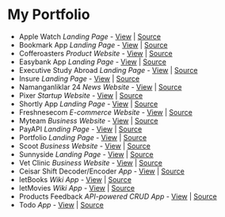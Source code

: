 # My Portfolio
- Apple Watch *Landing Page* - [View](https://firsturdiev.github.io/NT-projects/apple-watch) | [Source](https://github.com/firsturdiev/NT-projects/tree/main/apple-watch)
- Bookmark App *Landing Page* - [View](https://firsturdiev.github.io/NT-projects/bookmark) | [Source](https://github.com/firsturdiev/NT-projects/tree/main/bookmark)
- Cofferoasters *Product Website* - [View](https://firsturdiev.github.io/NT-projects/coffeeroasters) | [Source](https://github.com/firsturdiev/NT-projects/tree/main/coffeeroasters)
- Easybank App *Landing Page* - [View](https://firsturdiev.github.io/NT-projects/easybank) | [Source](https://github.com/firsturdiev/NT-projects/tree/main/easybank)
- Executive Study Abroad *Landing Page* - [View](https://firsturdiev.github.io/NT-projects/executive-study) | [Source](https://github.com/firsturdiev/NT-projects/tree/main/executive-study)
- Insure *Landing Page* - [View](https://firsturdiev.github.io/NT-projects/**job-listings-with-filtering**) | [Source](https://github.com/firsturdiev/NT-projects/tree/main/insure)
- Namanganliklar 24 *News Website* - [View](https://firsturdiev.github.io/NT-projects/namanganliklar-24) | [Source](https://github.com/firsturdiev/NT-projects/tree/main/namanganliklar-24)
- Pixer *Startup Website* - [View](https://firsturdiev.github.io/NT-projects/pixer) | [Source](https://github.com/firsturdiev/NT-projects/tree/main/pixer)
- Shortly App  *Landing Page* - [View](https://firsturdiev.github.io/NT-projects/shortly-landing-page) | [Source](https://github.com/firsturdiev/NT-projects/tree/main/shortly-landing-page)
- Freshnesecom  *E-commerce Website* - [View](https://nt-ecommerce.netlify.app/) | [Source](https://github.com/firsturdiev/nt-ecommerce)
- Myteam  *Business Website* - [View](https://firsturdiev.github.io/nt-myteam) | [Source](https://github.com/firsturdiev/nt-myteam)
- PayAPI *Landing Page* - [View](https://firsturdiev.github.io/nt-pay-api/) | [Source](https://github.com/firsturdiev/nt-pay-api)
- Portfolio *Landing Page* - [View](https://nt-portfolio-sass.netlify.app/) | [Source](https://github.com/firsturdiev/nt-portfolio-sass)
- Scoot *Business Website* - [View](https://firsturdiev.github.io/nt-scoot) | [Source](https://github.com/firsturdiev/nt-scoot)
- Sunnyside *Landing Page* - [View](https://firsturdiev.github.io/nt-sunnyside) | [Source](https://github.com/firsturdiev/nt-sunnyside)
- Vet Clinic *Business Website* - [View](https://firsturdiev.github.io/nt-vet-clinic) | [Source](https://github.com/firsturdiev/nt-vet-clinic)
- Ceisar Shift Decoder/Encoder *App* - [View](https://firsturdiev.github.io/nt-ceisar-shift) | [Source](https://github.com/firsturdiev/nt-ceisar-shift)
- letBooks *Wiki App* - [View](https://firsturdiev.github.io/nt-letbooks/) | [Source](https://github.com/firsturdiev/nt-letbooks)
- letMovies *Wiki App* - [View](https://firsturdiev.github.io/nt-movies-list) | [Source](https://github.com/firsturdiev/nt-movies-list)
- Products Feedback *API-powered CRUD App* - [View](https://nt-products-feedback.netlify.app) | [Source](https://github.com/firsturdiev/nt-products-feedback)
- Todo *App* - [View](https://nt-todo-app.netlify.app/) | [Source](https://github.com/firsturdiev/nt-todo-app)
